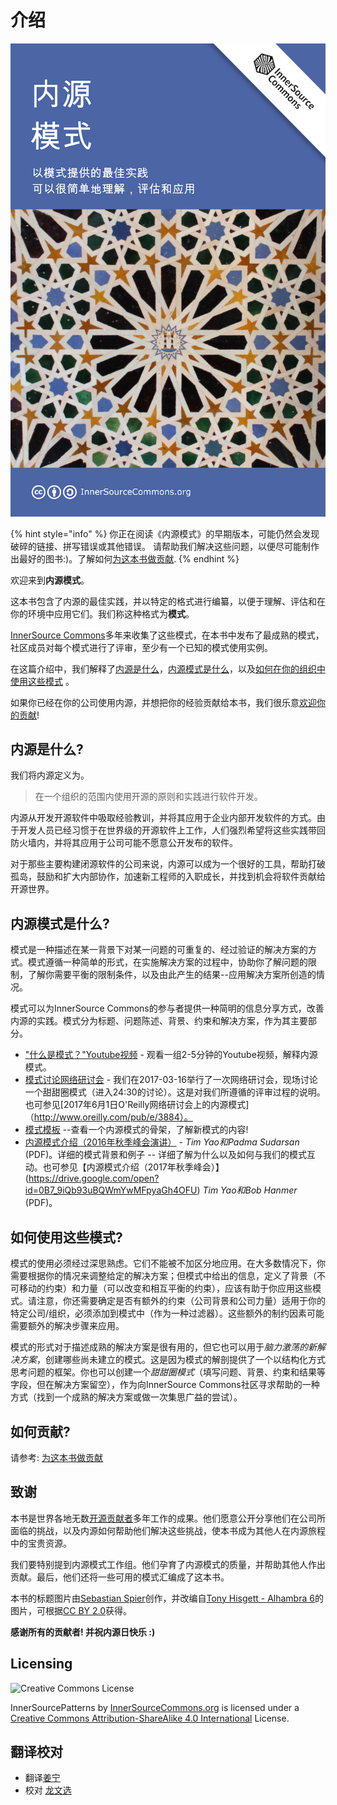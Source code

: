 # 介绍

![内源模式](innersource-patterns-book-cover.jpg)

{% hint style="info" %}
你正在阅读《内源模式》的早期版本，可能仍然会发现破碎的链接、拼写错误或其他错误。
请帮助我们解决这些问题，以便尽可能制作出最好的图书:)。了解如何[为这本书做贡献](contribute.md).
{% endhint %}

欢迎来到**内源模式**。

这本书包含了内源的最佳实践，并以特定的格式进行编纂，以便于理解、评估和在你的环境中应用它们。我们称这种格式为**模式**。

[InnerSource Commons](http://innersourcecommons.org)多年来收集了这些模式，在本书中发布了最成熟的模式，社区成员对每个模式进行了评审，至少有一个已知的模式使用实例。

在这篇介绍中，我们解释了[内源是什么](#内源是什么)，[内源模式是什么](#内源模式是什么)，以及[如何在你的组织中使用这些模式](#如何使用这些模式) 。

如果你已经在你的公司使用内源，并想把你的经验贡献给本书，我们很乐意[欢迎你的贡献](contribute.md)!

## 内源是什么?

我们将内源定义为。

> 在一个组织的范围内使用开源的原则和实践进行软件开发。

内源从开发开源软件中吸取经验教训，并将其应用于企业内部开发软件的方式。由于开发人员已经习惯于在世界级的开源软件上工作，人们强烈希望将这些实践带回防火墙内，并将其应用于公司可能不愿意公开发布的软件。

对于那些主要构建闭源软件的公司来说，内源可以成为一个很好的工具，帮助打破孤岛，鼓励和扩大内部协作，加速新工程师的入职成长，并找到机会将软件贡献给开源世界。

## 内源模式是什么?

模式是一种描述在某一背景下对某一问题的可重复的、经过验证的解决方案的方式。模式遵循一种简单的形式，在实施解决方案的过程中，协助你了解问题的限制，了解你需要平衡的限制条件，以及由此产生的结果--应用解决方案所创造的情况。

模式可以为InnerSource Commons的参与者提供一种简明的信息分享方式，改善内源的实践。模式分为标题、问题陈述、背景、约束和解决方案，作为其主要部分。

* ["什么是模式？"Youtube视频](http://bit.ly/innersource_patterns_videos) - 观看一组2-5分钟的Youtube视频，解释内源模式。
* [模式讨论网络研讨会](https://youtu.be/i-0IVhfRVFU) - 我们在2017-03-16举行了一次网络研讨会，现场讨论一个甜甜圈模式（进入24:30的讨论）。这是对我们所遵循的评审过程的说明。也可参见[2017年6月1日O'Reilly网络研讨会上的内源模式]（http://www.oreilly.com/pub/e/3884）。
* [模式模板](../../meta/pattern-template.md) --查看一个内源模式的骨架，了解新模式的内容!
* [内源模式介绍（2016年秋季峰会演讲）](https://drive.google.com/open?id=0B7_9iQb93uBQbnlkdHNuUGhpTXc) - *Tim Yao和Padma Sudarsan* (PDF)。详细的模式背景和例子 -- 详细了解为什么以及如何与我们的模式互动。也可参见【内源模式介绍（2017年秋季峰会）】(https://drive.google.com/open?id=0B7_9iQb93uBQWmYwMFpyaGh4OFU) *Tim Yao和Bob Hanmer* (PDF)。

## 如何使用这些模式?

模式的使用必须经过深思熟虑。它们不能被不加区分地应用。在大多数情况下，你需要根据你的情况来调整给定的解决方案；但模式中给出的信息，定义了背景（不可移动的约束）和力量（可以改变和相互平衡的约束），应该有助于你应用这些模式。请注意，你还需要确定是否有额外的约束（公司背景和公司力量）适用于你的特定公司/组织，必须添加到模式中（作为一种过滤器）。这些额外的制约因素可能需要额外的解决步骤来应用。

模式的形式对于描述成熟的解决方案是很有用的，但它也可以用于*脑力激荡的新解决方案*，创建哪些尚未建立的模式。这是因为模式的解剖提供了一个以结构化方式思考问题的框架。你也可以创建一个*甜甜圈模式*（填写问题、背景、约束和结果等字段，但在解决方案留空），作为向InnerSource Commons社区寻求帮助的一种方式（找到一个成熟的解决方案或做一次集思广益的尝试）。

## 如何贡献?

请参考: [为这本书做贡献](./contribute.md)

## 致谢

本书是世界各地无数[开源贡献者](https://github.com/InnerSourceCommons/InnerSourcePatterns/graphs/contributors)多年工作的成果。他们愿意公开分享他们在公司所面临的挑战，以及内源如何帮助他们解决这些挑战，使本书成为其他人在内源旅程中的宝贵资源。

我们要特别提到内源模式工作组。他们孕育了内源模式的质量，并帮助其他人作出贡献。最后，他们还将一些可用的模式汇编成了这本书。

本书的标题图片由[Sebastian Spier](https://spier.hu)创作，并改编自[Tony Hisgett - Alhambra 6](https://www.flickr.com/photos/hisgett/29345405788/)的图片，可根据[CC BY 2.0](https://creativecommons.org/licenses/by/2.0/)获得。

 **感谢所有的贡献者! 并祝内源日快乐 :)**

## Licensing

![Creative Commons License](https://i.creativecommons.org/l/by-sa/4.0/88x31.png)

InnerSourcePatterns by [InnerSourceCommons.org](http://innersourcecommons.org) is licensed under a [Creative Commons Attribution-ShareAlike 4.0 International](http://creativecommons.org/licenses/by-sa/4.0/) License.

## 翻译校对

* 翻译[姜宁](https://github.com/willemjiang)
* 校对 [龙文选](https://github.com/hncslwx)
